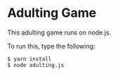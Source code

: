 # Adulting Game

This adulting game runs on node.js.

To run this, type the following:

```
$ yarn install
$ node adulting.js
```
